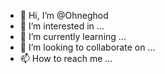 - 👋 Hi, I’m @Ohneghod
- 👀 I’m interested in ...
- 🌱 I’m currently learning ...
- 💞️ I’m looking to collaborate on ...
- 📫 How to reach me ...

<!---
Ohneghod/Ohneghod is a ✨ special ✨ repository because its `README.md` (this file) appears on your GitHub profile.
You can click the Preview link to take a look at your changes.
--->
